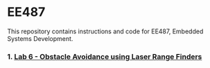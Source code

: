 # EE487

This repository contains instructions and code for EE487, Embedded Systems Development. 


### 1. [Lab 6 - Obstacle Avoidance using Laser Range Finders](https://github.com/westpoint-robotics/EE487/Lab6_Urg_Laser_Instructions/README.md)


